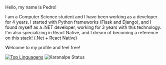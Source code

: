 Hello, my name is Pedro!

I am a Computer Science student and I have been working as a developer for 4 years. I started with Python frameworks (Flask and Django), and I found myself as a .NET developer, working for 3 years with this technology. I'm also specializing in React Native, and I dream of becoming a reference on this stack! (.Net + React Native)

Welcome to my profile and feel free!

[![Top Linguagens](https://github-readme-stats.vercel.app/api/top-langs/?username=lyrapedro&layout=compact&exclude_repo=projeto-portfolio,jogo-da-velha&hide=html,css&theme=tokyonight)](https://github.com/anuraghazra/github-readme-stats)
![Karanalpe Status](https://github-readme-stats.vercel.app/api?username=lyrapedro&layout=compact&show_icons=true&theme=tokyonight)
